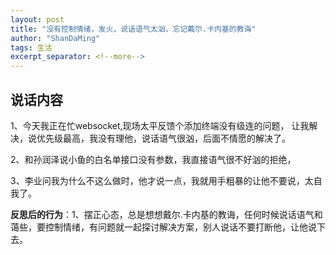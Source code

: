 ```yaml
---
layout: post
title: "没有控制情绪，发火，说话语气太汹，忘记戴尔.卡内基的教诲"
author: "ShanDaMing"
tags: 生活
excerpt_separator: <!--more-->
---
```


## 说话内容
1、今天我正在忙websocket,现场太平反馈个添加终端没有级连的问题，<!--more--> 让我解决，说优先级最高，我没有理他，说话语气很汹，后面不情愿的解决了。

2、和孙润泽说小鱼的白名单接口没有参数，我直接语气很不好汹的拒绝，

3、李业问我为什么不这么做时，他才说一点，我就用手粗暴的让他不要说，太自我了。

**反思后的行为**：1、摆正心态，总是想想戴尔.卡内基的教诲，任何时候说话语气和蔼些，要控制情绪，有问题就一起探讨解决方案，别人说话不要打断他，让他说下去。
